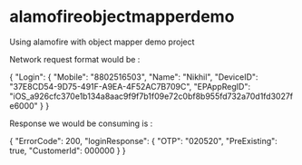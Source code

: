 # alamofireobjectmapperdemo
Using alamofire with object mapper demo project 

Network request format would be :

 {
	"Login": {
 "Mobile": "8802516503",
 "Name": "Nikhil",
 "DeviceID": "37E8CD54-9D75-491F-A9EA-4F52AC7B709C",
 "EPAppRegID": "iOS_a926cfc370e1b134a8aac9f9f7b1f09e72c0bf8b955fd732a70d1fd3027fe6000"
	}
 }
 
 Response we would be consuming is :
 
 {
  "ErrorCode": 200,
  "loginResponse": {
    "OTP": "020520",
    "PreExisting": true,
    "CustomerId": 000000
  }
}
 
